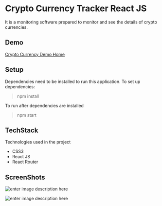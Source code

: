 # Crypto Currency Tracker React JS

  It is a monitoring software prepared to monitor and see the details of crypto currencies.

## Demo 

[Crypto Currency Demo Home](https://atelliogludev.github.io/react-crypto-currencies-tracker/)

## Setup
Dependencies need to be installed to run this application. To set up dependencies:
> npm install

To run after dependencies are installed

> npm start

## TechStack
Technologies used in the project
- CSS3
- React JS
- React Router

## ScreenShots
![enter image description here](https://atelliogludev.github.io/a2.jpg)

![enter image description here](https://atelliogludev.github.io/a1.jpg)
  